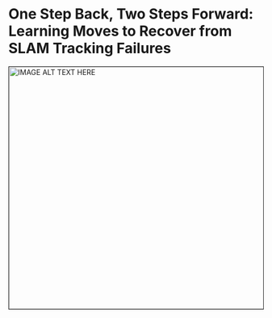 # One Step Back, Two Steps Forward: Learning Moves to Recover from SLAM Tracking Failures

<a href="http://www.youtube.com/watch?feature=player_embedded&v=Ru5zVv56EQk
" target="_blank"><img src="http://img.youtube.com/vi/Ru5zVv56EQk/0.jpg" 
alt="IMAGE ALT TEXT HERE" width="680" height="480" border="1" /></a>

